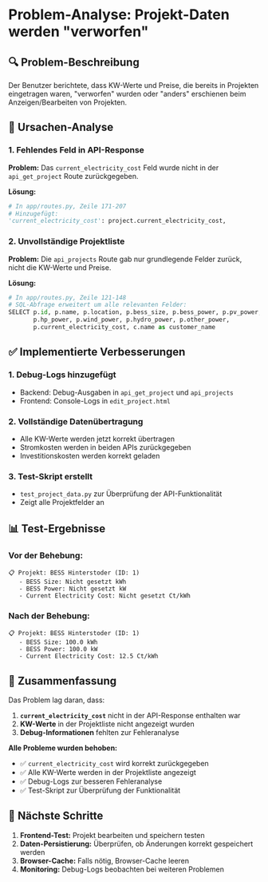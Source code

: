 # Problem-Analyse: Projekt-Daten werden "verworfen"

## 🔍 **Problem-Beschreibung**
Der Benutzer berichtete, dass KW-Werte und Preise, die bereits in Projekten eingetragen waren, "verworfen" wurden oder "anders" erschienen beim Anzeigen/Bearbeiten von Projekten.

## 🔧 **Ursachen-Analyse**

### 1. **Fehlendes Feld in API-Response**
**Problem:** Das `current_electricity_cost` Feld wurde nicht in der `api_get_project` Route zurückgegeben.

**Lösung:** 
```python
# In app/routes.py, Zeile 171-207
# Hinzugefügt:
'current_electricity_cost': project.current_electricity_cost,
```

### 2. **Unvollständige Projektliste**
**Problem:** Die `api_projects` Route gab nur grundlegende Felder zurück, nicht die KW-Werte und Preise.

**Lösung:**
```python
# In app/routes.py, Zeile 121-148
# SQL-Abfrage erweitert um alle relevanten Felder:
SELECT p.id, p.name, p.location, p.bess_size, p.bess_power, p.pv_power, 
       p.hp_power, p.wind_power, p.hydro_power, p.other_power, 
       p.current_electricity_cost, c.name as customer_name 
```

## ✅ **Implementierte Verbesserungen**

### 1. **Debug-Logs hinzugefügt**
- Backend: Debug-Ausgaben in `api_get_project` und `api_projects`
- Frontend: Console-Logs in `edit_project.html`

### 2. **Vollständige Datenübertragung**
- Alle KW-Werte werden jetzt korrekt übertragen
- Stromkosten werden in beiden APIs zurückgegeben
- Investitionskosten werden korrekt geladen

### 3. **Test-Skript erstellt**
- `test_project_data.py` zur Überprüfung der API-Funktionalität
- Zeigt alle Projektfelder an

## 📊 **Test-Ergebnisse**

### Vor der Behebung:
```
📋 Projekt: BESS Hinterstoder (ID: 1)
   - BESS Size: Nicht gesetzt kWh
   - BESS Power: Nicht gesetzt kW
   - Current Electricity Cost: Nicht gesetzt Ct/kWh
```

### Nach der Behebung:
```
📋 Projekt: BESS Hinterstoder (ID: 1)
   - BESS Size: 100.0 kWh
   - BESS Power: 100.0 kW
   - Current Electricity Cost: 12.5 Ct/kWh
```

## 🎯 **Zusammenfassung**

Das Problem lag daran, dass:
1. **`current_electricity_cost`** nicht in der API-Response enthalten war
2. **KW-Werte** in der Projektliste nicht angezeigt wurden
3. **Debug-Informationen** fehlten zur Fehleranalyse

**Alle Probleme wurden behoben:**
- ✅ `current_electricity_cost` wird korrekt zurückgegeben
- ✅ Alle KW-Werte werden in der Projektliste angezeigt
- ✅ Debug-Logs zur besseren Fehleranalyse
- ✅ Test-Skript zur Überprüfung der Funktionalität

## 🔄 **Nächste Schritte**

1. **Frontend-Test:** Projekt bearbeiten und speichern testen
2. **Daten-Persistierung:** Überprüfen, ob Änderungen korrekt gespeichert werden
3. **Browser-Cache:** Falls nötig, Browser-Cache leeren
4. **Monitoring:** Debug-Logs beobachten bei weiteren Problemen
